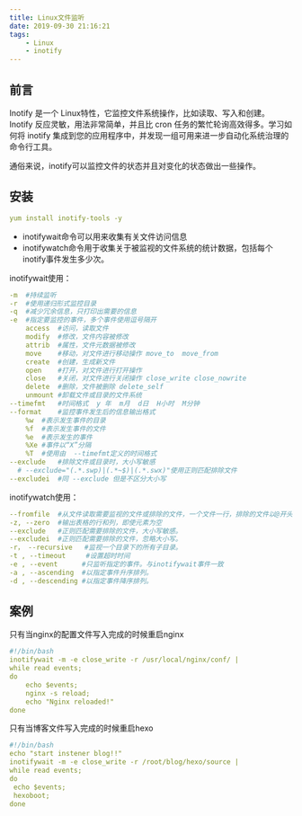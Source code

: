 ```yaml
---
title: Linux文件监听
date: 2019-09-30 21:16:21
tags: 
    - Linux
    - inotify
---
```

## 前言
Inotify 是一个 Linux特性，它监控文件系统操作，比如读取、写入和创建。Inotify 反应灵敏，用法非常简单，并且比 cron 任务的繁忙轮询高效得多。学习如何将 inotify 集成到您的应用程序中，并发现一组可用来进一步自动化系统治理的命令行工具。

通俗来说，inotify可以监控文件的状态并且对变化的状态做出一些操作。

## 安装
```yaml
yum install inotify-tools -y
```
* inotifywait命令可以用来收集有关文件访问信息
* inotifywatch命令用于收集关于被监视的文件系统的统计数据，包括每个inotify事件发生多少次。

inotifywait使用：
```yaml
-m  #持续监听
-r  #使用递归形式监控目录
-q  #减少冗余信息，只打印出需要的信息
-e  #指定要监控的事件，多个事件使用逗号隔开
    access  #访问，读取文件
    modify  #修改，文件内容被修改
    attrib  #属性，文件元数据被修改
    move    #移动，对文件进行移动操作 move_to  move_from
    create  #创建，生成新文件
    open    #打开，对文件进行打开操作
    close   #关闭，对文件进行关闭操作 close_write close_nowrite
    delete  #删除，文件被删除 delete_self
    unmount #卸载文件或目录的文件系统
--timefmt   #时间格式  y 年  m月  d日  H小时  M分钟
--format    #监控事件发生后的信息输出格式
    %w  #表示发生事件的目录
    %f  #表示发生事件的文件
    %e  #表示发生的事件
    %Xe #事件以“X”分隔
    %T  #使用由  --timefmt定义的时间格式
--exclude   #排除文件或目录时，大小写敏感
  # --exclude="(.*.swp)|(.*~$)|(.*.swx)"使用正则匹配排除文件
--excludei  #同 --exclude 但是不区分大小写
```
inotifywatch使用：
```yaml
--fromfile  #从文件读取需要监视的文件或排除的文件，一个文件一行，排除的文件以@开头。
-z, --zero  #输出表格的行和列，即使元素为空
--exclude   #正则匹配需要排除的文件，大小写敏感。
--excludei  #正则匹配需要排除的文件，忽略大小写。
-r， --recursive   #监视一个目录下的所有子目录。
-t , --timeout     #设置超时时间
-e , --event      #只监听指定的事件。与inotifywait事件一致
-a , --ascending  #以指定事件升序排列。
-d , --descending #以指定事件降序排列。
```
## 案例
只有当nginx的配置文件写入完成的时候重启nginx
```yaml
#!/bin/bash
inotifywait -m -e close_write -r /usr/local/nginx/conf/ |
while read events;
do 
    echo $events;
    nginx -s reload;
    echo "Nginx reloaded!"
done
```
只有当博客文件写入完成的时候重启hexo
```yaml
#!/bin/bash
echo "start instener blog!!"
inotifywait -m -e close_write -r /root/blog/hexo/source |
while read events;
do
 echo $events;
 hexoboot;
done
```

